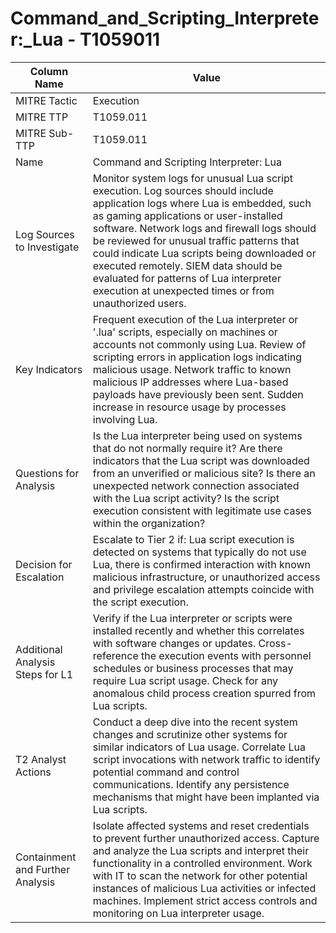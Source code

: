 # Command_and_Scripting_Interpreter:_Lua - T1059011

| Column Name | Value |
|-------------|-------|
| MITRE Tactic | Execution |
| MITRE TTP | T1059.011 |
| MITRE Sub-TTP | T1059.011 |
| Name | Command and Scripting Interpreter: Lua |
| Log Sources to Investigate | Monitor system logs for unusual Lua script execution. Log sources should include application logs where Lua is embedded, such as gaming applications or user-installed software. Network logs and firewall logs should be reviewed for unusual traffic patterns that could indicate Lua scripts being downloaded or executed remotely. SIEM data should be evaluated for patterns of Lua interpreter execution at unexpected times or from unauthorized users. |
| Key Indicators | Frequent execution of the Lua interpreter or '.lua' scripts, especially on machines or accounts not commonly using Lua. Review of scripting errors in application logs indicating malicious usage. Network traffic to known malicious IP addresses where Lua-based payloads have previously been sent. Sudden increase in resource usage by processes involving Lua. |
| Questions for Analysis | Is the Lua interpreter being used on systems that do not normally require it? Are there indicators that the Lua script was downloaded from an unverified or malicious site? Is there an unexpected network connection associated with the Lua script activity? Is the script execution consistent with legitimate use cases within the organization? |
| Decision for Escalation | Escalate to Tier 2 if: Lua script execution is detected on systems that typically do not use Lua, there is confirmed interaction with known malicious infrastructure, or unauthorized access and privilege escalation attempts coincide with the script execution. |
| Additional Analysis Steps for L1 | Verify if the Lua interpreter or scripts were installed recently and whether this correlates with software changes or updates. Cross-reference the execution events with personnel schedules or business processes that may require Lua script usage. Check for any anomalous child process creation spurred from Lua scripts. |
| T2 Analyst Actions | Conduct a deep dive into the recent system changes and scrutinize other systems for similar indicators of Lua usage. Correlate Lua script invocations with network traffic to identify potential command and control communications. Identify any persistence mechanisms that might have been implanted via Lua scripts. |
| Containment and Further Analysis | Isolate affected systems and reset credentials to prevent further unauthorized access. Capture and analyze the Lua scripts and interpret their functionality in a controlled environment. Work with IT to scan the network for other potential instances of malicious Lua activities or infected machines. Implement strict access controls and monitoring on Lua interpreter usage. |
